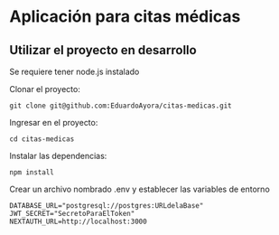 # Aplicación para citas médicas

## Utilizar el proyecto en desarrollo

Se requiere tener node.js instalado

Clonar el proyecto:

```
git clone git@github.com:EduardoAyora/citas-medicas.git
```

Ingresar en el proyecto:

```
cd citas-medicas
```

Instalar las dependencias:

```
npm install
```

Crear un archivo nombrado .env y establecer las variables de entorno

```
DATABASE_URL="postgresql://postgres:URLdelaBase"
JWT_SECRET="SecretoParaElToken"
NEXTAUTH_URL=http://localhost:3000
```